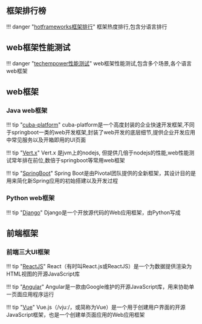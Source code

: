 ## 框架排行榜

!!! danger "[hotframeworks框架排行](https://hotframeworks.com/)"
    框架热度排行,包含分语言排行

## web框架性能测试

!!! danger "[techempower性能测试](https://www.techempower.com/benchmarks/)"
    web框架性能测试,包含多个场景,各个语言web框架


## web框架

### Java web框架

!!! tip "[cuba-platform](http://doc.cuba-platform.com.s.icopy.site/manual-latest/)"
    cuba-platform是一个高度封装的企业快速开发框架,不同于springboot一类的web开发框架,封装了web开发的底层细节,提供企业开发应用中常见服务以及开箱即用的UI页面

!!! tip "[Vert.x](http://vertx.io.s.icopy.site/docs/)"
    Vert.x 是jvm上的nodejs, 但提供几倍于nodejs的性能,web性能测试常年排在前位,数倍于springboot等常用web框架

!!! tip "[SpringBoot](http://docs.spring.io.s.icopy.site/spring-boot/docs/current/reference/html/)"
    Spring Boot是由Pivotal团队提供的全新框架，其设计目的是用来简化新Spring应用的初始搭建以及开发过程

### Python web框架

!!! tip "[Django](https://docs.djangoproject.com/zh-hans/)"
    Django是一个开放源代码的Web应用框架，由Python写成


## 前端框架

### 前端三大UI框架

!!! tip "[ReactJS](http://reactjs.org.s.icopy.site/docs/)"
    React（有时叫React.js或ReactJS）是一个为数据提供渲染为HTML视图的开源JavaScript库

!!! tip "[Angular](http://angular.io.s.icopy.site/docs)"
    Angular是一款由Google维护的开源JavaScript库，用来协助单一页面应用程序运行

!!! tip "[Vue](https://cn.vuejs.org/index.html)"
    Vue.js（/vjuː/，或简称为Vue）是一个用于创建用户界面的开源JavaScript框架，也是一个创建单页面应用的Web应用框架

